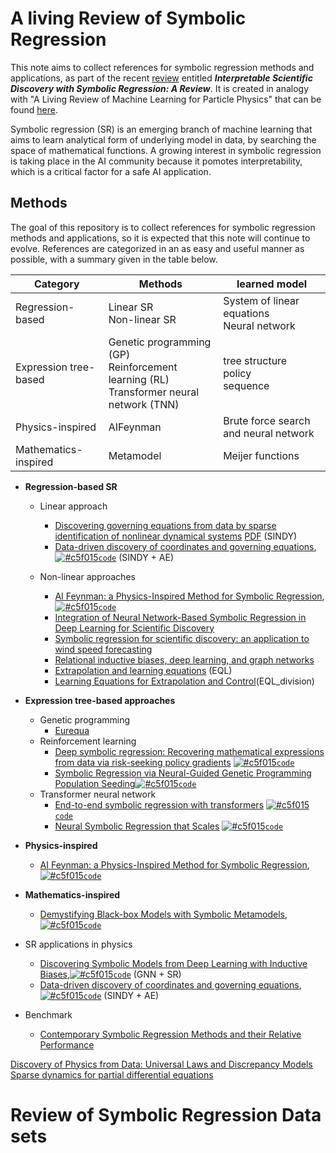 # A living Review of Symbolic Regression

This note aims to collect references for symbolic regression methods and applications, as part of the recent [review](https://arxiv.org/abs/2211.10873) entitled ***Interpretable Scientific Discovery with Symbolic Regression: A Review***. It is created in analogy with "A Living Review of Machine Learning for Particle Physics" that can be found [here](https://iml-wg.github.io/HEPML-LivingReview/).

Symbolic regression (SR) is an emerging branch of machine learning that aims to learn analytical form of underlying model in data, by searching the space of mathematical functions. A growing interest in symbolic regression is taking place in the AI community because it pomotes interpretability, which is a critical factor for a safe AI application. 

## Methods 
The goal of this repository is to collect references for symbolic regression methods and applications, so it is expected that this note will continue to evolve. References are categorized in an as easy and useful manner as possible, with a summary given in the table below. 

| Category | Methods | learned model |
| -------- | ------- | ----- 
| Regression-based | Linear SR <br> Non-linear SR | System of linear equations <br> Neural network |
| Expression tree-based | Genetic programming (GP) <br> Reinforcement learning (RL) <br> Transformer neural network (TNN) | tree structure <br> policy <br> sequence |
| Physics-inspired | AIFeynman | Brute force search and neural network |
| Mathematics-inspired| Metamodel | Meijer functions |

* **Regression-based SR**
  * Linear approach
    * [Discovering governing equations from data by sparse identification of nonlinear dynamical systems](https://www.pnas.org/doi/full/10.1073/pnas.1517384113) [PDF](https://www.pnas.org/content/pnas/113/15/3932.full.pdf?with-ds=yes&source=post_page---------------------------) (SINDY)
    * [Data-driven discovery of coordinates and governing equations](https://www.pnas.org/content/pnas/116/45/22445.full.pdf), [![#c5f015](https://via.placeholder.com/15/c5f015/000000?text=+)`code`](https://github.com/kpchamp/SindyAutoencoders) (SINDY + AE)

  * Non-linear approaches
    * [AI Feynman: a Physics-Inspired Method for Symbolic Regression](https://arxiv.org/pdf/1905.11481.pdf), [![#c5f015](https://via.placeholder.com/15/c5f015/000000?text=+)`code`](https://github.com/SJ001/AI-Feynman)
    * [Integration of Neural Network-Based Symbolic Regression in Deep Learning for Scientific Discovery](https://arxiv.org/pdf/1912.04825.pdf)
    * [Symbolic regression for scientific discovery: an application to wind speed forecasting](https://arxiv.org/pdf/2102.10570.pdf)
    * [Relational inductive biases, deep learning, and graph networks](https://arxiv.org/pdf/1806.01261.pdf)
    * [Extrapolation and learning equations](https://arxiv.org/pdf/1610.02995.pdf) (EQL)
    * [Learning Equations for Extrapolation and Control](http://proceedings.mlr.press/v80/sahoo18a/sahoo18a.pdf)(EQL_division)

* **Expression tree-based approaches**
  * Genetic programming
       * [Eurequa](https://link.springer.com/content/pdf/10.1007/s10710-010-9124-z.pdf)
  * Reinforcement learning
    * [Deep symbolic regression: Recovering mathematical expressions from data via risk-seeking policy gradients](https://openreview.net/forum?id=m5Qsh0kBQG) [![#c5f015](https://via.placeholder.com/15/c5f015/000000?text=+)`code`](https://github.com/brendenpetersen/deep-symbolic-optimization)
    * [Symbolic Regression via Neural-Guided Genetic Programming Population Seeding](https://proceedings.neurips.cc/paper/2021/hash/d073bb8d0c47f317dd39de9c9f004e9d-Abstract.html)[![#c5f015](https://via.placeholder.com/15/c5f015/000000?text=+)`code`](https://github.com/brendenpetersen/deep-symbolic-optimization)
  * Transformer neural network
    * [End-to-end symbolic regression with transformers](https://arxiv.org/abs/2204.10532) [![#c5f015](https://via.placeholder.com/15/c5f015/000000?text=+)`code`](https://github.com/facebookresearch/symbolicregression)
    * [Neural Symbolic Regression that Scales](https://arxiv.org/abs/2106.06427) [![#c5f015](https://via.placeholder.com/15/c5f015/000000?text=+)`code`](https://github.com/SymposiumOrganization/NeuralSymbolicRegressionThatScales)

* **Physics-inspired**
  * [AI Feynman: a Physics-Inspired Method for Symbolic Regression](https://arxiv.org/pdf/1905.11481.pdf), [![#c5f015](https://via.placeholder.com/15/c5f015/000000?text=+)`code`](https://github.com/SJ001/AI-Feynman)

* **Mathematics-inspired**
  * [Demystifying Black-box Models with
Symbolic Metamodels](https://www.vanderschaar-lab.com/papers/NIPS2019_DBM.pdf), [![#c5f015](https://via.placeholder.com/15/c5f015/000000?text=+)`code`](https://github.com/vanderschaarlab/mlforhealthlabpub/tree/main/alg/symbolic_metamodeling)

* SR applications in physics
  * [Discovering Symbolic Models from Deep Learning with Inductive Biases](https://arxiv.org/pdf/2006.11287.pdf),[![#c5f015](https://via.placeholder.com/15/c5f015/000000?text=+)`code`](https://github.com/MilesCranmer/symbolic_deep_learning) (GNN + SR)
  * [Data-driven discovery of coordinates and governing equations](https://www.pnas.org/content/pnas/116/45/22445.full.pdf), [![#c5f015](https://via.placeholder.com/15/c5f015/000000?text=+)`code`](https://github.com/kpchamp/SindyAutoencoders) (SINDY + AE)

* Benchmark
  * [Contemporary Symbolic Regression Methods and their Relative Performance](https://arxiv.org/pdf/2107.14351.pdf)

[Discovery of Physics from Data: Universal Laws and Discrepancy Models](https://arxiv.org/pdf/1906.07906.pdf)
[Sparse dynamics for partial differential equations]()

# Review of Symbolic Regression Data sets

